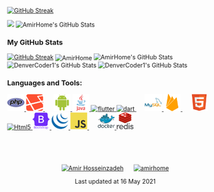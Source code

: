 [![GitHub Streak](https://streak-stats.demolab.com/?user=AmirHome&theme=dark)](https://git.io/streak-stats)

<a href="https://git.io/streak-stats"><img src="https://streak-stats.demolab.com?user=DenverCoder1"/></a>
<img src="https://github-readme-stats.vercel.app/api?username=AmirHome&theme=default&show_icons=true&hide_border=true&count_private=true" alt="AmirHome's GitHub Stats" />

### My GitHub Stats
<div>
<a href="https://git.io/streak-stats"><img src="https://streak-stats.demolab.com?user=AmirHome" alt="GitHub Streak" /></a>
  <img align="center" width="49%"  src="https://github-readme-stats.vercel.app/api?username=AmirHome&show_icons=true&locale=en" alt="AmirHome" />
  <img src="https://github-readme-stats.vercel.app/api?username=AmirHome&theme=default&show_icons=true&hide_border=true&count_private=true" alt="AmirHome's GitHub Stats" />
  <img src="https://github-readme-stats.vercel.app/api/top-langs/?username=DenverCoder1&theme=default&show_icons=true&hide_border=true&layout=compact" alt="DenverCoder1's GitHub Stats" />
  <img src="https://streak-stats.demolab.com?user=DenverCoder1&theme=default&hide_border=true" alt="DenverCoder1's GitHub Stats" />
</div>

### Languages and Tools:
<p align="left">
  
<a href="https://www.php.net" target="_blank">
  <img src="https://raw.githubusercontent.com/devicons/devicon/master/icons/php/php-original.svg" alt="php" width="40" height="40"/>
</a>
<a href="https://laravel.com" target="_blank">
  <img src="https://github.com/devicons/devicon/blob/master/icons/laravel/laravel-plain.svg" alt="laravel" width="40" height="40"/>
</a>
&nbsp;&nbsp;&nbsp;&nbsp;

  
<a href="https://www.android.com/" target="_blank">
  <img src="https://github.com/devicons/devicon/blob/master/icons/android/android-original.svg" alt="Android" width="40" height="40"/>
</a>
<a href="https://www.java.com/" target="_blank">
  <img src="https://github.com/devicons/devicon/blob/master/icons/java/java-original-wordmark.svg" alt="Java" width="40" height="40"/>
</a> 
<a href="https://flutter.dev" target="_blank">
  <img src="https://www.vectorlogo.zone/logos/flutterio/flutterio-icon.svg" alt="flutter" width="40" height="40"/>
</a>
<a href="https://dart.dev" target="_blank">
  <img src="https://www.vectorlogo.zone/logos/dartlang/dartlang-icon.svg" alt="dart" width="40" height="40"/>
</a> 
&nbsp;&nbsp;&nbsp;&nbsp;
  
<a href="https://www.mysql.com/" target="_blank">
  <img src="https://raw.githubusercontent.com/devicons/devicon/master/icons/mysql/mysql-original-wordmark.svg" alt="mysql" width="40" height="40"/>
</a>
<a href="https://www.firebase.com/" target="_blank">
  <img src="https://github.com/devicons/devicon/blob/master/icons/firebase/firebase-plain.svg" alt="Firebase" width="40" height="40"/>
</a>
&nbsp;&nbsp;&nbsp;&nbsp;

<a href="https://www.w3.org/html/" target="_blank">
  <img src="https://github.com/devicons/devicon/blob/master/icons/html5/html5-original.svg" alt="Html5" width="40" height="40"/>
</a>
<a href="https://www.w3.org/TR/1999/REC-CSS1-19990111" target="_blank">
  <img src="http://www.amirhome.com/resources/assets/images/CSS3-icon.gif" alt="Html5" width="40" height="40"/>
</a>
<a href="https://getbootstrap.com" target="_blank">
  <img src="https://raw.githubusercontent.com/devicons/devicon/master/icons/bootstrap/bootstrap-plain-wordmark.svg" alt="bootstrap" width="40" height="40"/>
</a>
<a href="hhttps://jquery.com/" target="_blank">
  <img src="https://github.com/devicons/devicon/blob/master/icons/jquery/jquery-original.svg" alt="jQuery" width="40" height="40"/>
</a>
<a href="https://developer.mozilla.org/en-US/docs/Web/JavaScript" target="_blank">
  <img src="https://raw.githubusercontent.com/devicons/devicon/master/icons/javascript/javascript-original.svg" alt="javascript" width="40" height="40"/>
</a>
&nbsp;&nbsp;&nbsp;&nbsp;

<a href="https://www.docker.com/" target="_blank">
  <img src="https://raw.githubusercontent.com/devicons/devicon/master/icons/docker/docker-original-wordmark.svg" alt="docker" width="40" height="40"/>
</a>
<a href="https://redis.io" target="_blank">
  <img src="https://raw.githubusercontent.com/devicons/devicon/master/icons/redis/redis-original-wordmark.svg" alt="redis" width="40" height="40"/>
</a>

</p>
<br/><br/><br/>

<p align="center">
<div align="center" inline>
<span align="left"> <a href="https://www.linkedin.com/in/amir-hosseinzadeh/" target="_blank">
  <img src="https://content.linkedin.com/content/dam/me/business/en-us/amp/brand-site/v2/bg/LI-Logo.svg.original.svg" alt="Amir Hosseinzadeh" height="25"/></a>
</span>
&nbsp;&nbsp;&nbsp;&nbsp;
<span align="left"> <a href="https://twitter.com/iranian_dove" target="_blank">
  <img src="https://img.shields.io/twitter/follow/iranian_dove?logo=twitter&style=for-the-badge" alt="amirhome" /></a>
</span>
</div>
</p>

<p align="center"> Last updated at 16 May 2021</p>

